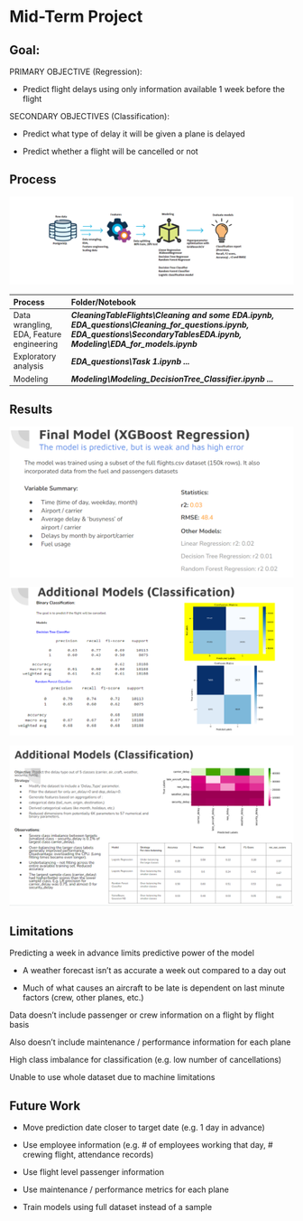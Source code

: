 # Mid-Term Project


## Goal:

PRIMARY OBJECTIVE (Regression):

- Predict flight delays using only information available 1 week before the flight

SECONDARY OBJECTIVES (Classification):

- Predict what type of delay it will be given a plane is delayed

- Predict whether a flight will be cancelled or not


## Process

![Process](Images/process.png)

|Process |   Folder/Notebook |
|:-|:-|
|Data wrangling, EDA, Feature engineering |***CleaningTableFlights\Cleaning and some EDA.ipynb, EDA_questions\Cleaning_for_questions.ipynb, EDA_questions\SecondaryTablesEDA.ipynb, Modeling\EDA_for_models.ipynb***|
|Exploratory analysis|***EDA_questions\Task 1.ipynb ...***|
|Modeling |***Modeling\Modeling_DecisionTree_Classifier.ipynb ...***|


## Results

![FM](Images/FM.PNG)

![BCM](Images/BCM.PNG)

![MCM](Images/MCM.PNG)

## Limitations

Predicting a week in advance limits predictive power of the model 
- A weather forecast isn’t as accurate a week out compared to a day out

- Much of what causes an aircraft to be late is dependent on last minute factors (crew, other planes, etc.)

Data doesn’t include passenger or crew information on a flight by flight basis

Also doesn’t include maintenance / performance information for each plane

High class imbalance for classification (e.g. low number of cancellations)

Unable to use whole dataset due to machine limitations


## Future Work

- Move prediction date closer to target date (e.g. 1 day in advance)

- Use employee information (e.g. # of employees working that day, # crewing flight, attendance records)

- Use flight level passenger information

- Use maintenance / performance metrics for each plane

- Train models using full dataset instead of a sample

